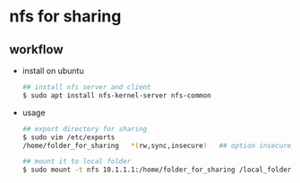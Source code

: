 # nfs for sharing

## workflow

* install on ubuntu

  ```bash
  ## install nfs server and client
  $ sudo apt install nfs-kernel-server nfs-common
  ```

* usage

  ```bash
  ## export directory for sharing
  $ sudo vim /etc/exports
  /home/folder_for_sharing   *(rw,sync,insecure)   ## option insecure for macos mounting
  
  ## mount it to local folder
  $ sudo mount -t nfs 10.1.1.1:/home/folder_for_sharing /local_folder
  ```

  